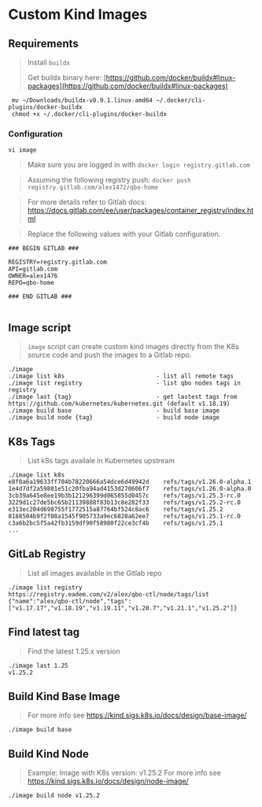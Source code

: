 
# Custom Kind Images

## Requirements
> Install `buildx`
> 
> Get buildx binary here: [https://github.com/docker/buildx#linux-packages](https://github.com/docker/buildx#linux-packages)

```
 mv ~/Downloads/buildx-v0.9.1.linux-amd64 ~/.docker/cli-plugins/docker-buildx	
 chmod +x ~/.docker/cli-plugins/docker-buildx

```

### Configuration

```
vi image
```

> Make sure you are logged in with `docker login registry.gitlab.com`

> Assuming the following registry push:
> `docker push registry.gitlab.com/alex1472/qbo-home`
> 

> For more details refer to Gitlab docs: https://docs.gitlab.com/ee/user/packages/container_registry/index.html

> Replace the following values with your Gitlab configuration.
> 
```
### BEGIN GITLAB ###

REGISTRY=registry.gitlab.com
API=gitlab.com
OWNER=alex1476
REPO=qbo-home

### END GITLAB ###


```

## Image script

> `image` script can create custom kind images directly from the K8s source code and push the images to a Gitlab repo.

```
./image 
./image list k8s                          - list all remote tags
./image list registry                     - list qbo nodes tags in registry
./image last {tag}                        - get lastest tags from https://github.com/kubernetes/kubernetes.git (default v1.18.19)
./image build base                        - build base image
./image build node {tag}                  - build node image
```

## K8s Tags
> List k8s tags availale in Kubernetes upstream
```
./image list k8s
e8f0a6a19633ff704b78220666a54dce6d49942d	refs/tags/v1.26.0-alpha.1
1e4d7df2a59801e51c20fba94ad4153d270606f7	refs/tags/v1.26.0-alpha.0
3cb39a645e8ee19b3b121296399d065855d0457c	refs/tags/v1.25.3-rc.0
3229d1c27de5bc65b21139888f83b13c8e282f33	refs/tags/v1.25.2-rc.0
e313ec204d698755f1772515a87764bf524c8ac6	refs/tags/v1.25.2
8188504b9f2f08a1545f905733a9ec6820a62ee7	refs/tags/v1.25.1-rc.0
c3a6b2bc5f5a42fb3159df90f58980f22ce3cf4b	refs/tags/v1.25.1
...
```

## GitLab Registry

> List all images available in the Gitlab repo

```
./image list registry
https://registry.eadem.com/v2/alex/qbo-ctl/node/tags/list
{"name":"alex/qbo-ctl/node","tags":["v1.17.17","v1.18.19","v1.19.11","v1.20.7","v1.21.1","v1.25.2"]}
```

## Find latest tag

> Find the latest 1.25.x version

```
./image last 1.25
v1.25.2
```

## Build Kind Base Image
> For more info see https://kind.sigs.k8s.io/docs/design/base-image/

```
./image build base
```

## Build Kind Node 
> Example: Image with K8s version: v1.25.2
> For more info see https://kind.sigs.k8s.io/docs/design/node-image/

```
./image build node v1.25.2
```